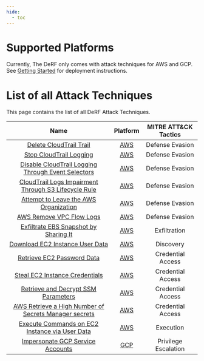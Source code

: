 ```yaml
---
hide:
  - toc
---
```


# Supported Platforms

Currently, The DeRF only comes with attack techniques for AWS and GCP.   
See [Getting Started](../Deployment/derf-deployment.md) for deployment instructions.

# List of all Attack Techniques

This page contains the list of all DeRF Attack Techniques.

| Name   | Platform | MITRE ATT&CK Tactics |
| :----: | :------: | :------------------: |
| [Delete CloudTrail Trail](./AWS/cloudtrail-delete.md) | [AWS](./AWS/index.md) | Defense Evasion |
| [Stop CloudTrail Logging](./AWS/cloudtrail-stop.md) | [AWS](./AWS/index.md) | Defense Evasion |
| [Disable CloudTrail Logging Through Event Selectors](./AWS/cloudtrail-event-selectors.md) | [AWS](./AWS/index.md) | Defense Evasion |
| [CloudTrail Logs Impairment Through S3 Lifecycle Rule](./AWS/cloudtrail-lifecycle-rules.md) | [AWS](./AWS/index.md) | Defense Evasion |
| [Attempt to Leave the AWS Organization](./AWS/organizations-leave.md) | [AWS](./AWS/index.md) | Defense Evasion |
| [AWS Remove VPC Flow Logs](./AWS/vpc-remove-flow-log.md) | [AWS](./AWS/index.md) | Defense Evasion |
| [Exfiltrate EBS Snapshot by Sharing It](./AWS/ec2-share-ebs-snapshot.md) | [AWS](./AWS/index.md) | Exfiltration |
| [Download EC2 Instance User Data](./AWS/ec2-get-user-data.md) | [AWS](./AWS/index.md) | Discovery |
| [Retrieve EC2 Password Data](./AWS/ec2-get-password-data.md) | [AWS](./AWS/index.md) | Credential Access |
| [Steal EC2 Instance Credentials](./AWS/ec2-steal-instance-credentials.md) | [AWS](./AWS/index.md) | Credential Access |
| [Retrieve and Decrypt SSM Parameters](./AWS/ssm-retrieve-securestring-parameters.md) | [AWS](./AWS/index.md) | Credential Access |
| [AWS Retrieve a High Number of Secrets Manager secrets](./AWS/secretsmanager-retrieve-secrets.md) | [AWS](./AWS/index.md) | Credential Access |
| [Execute Commands on EC2 Instance via User Data](./AWS/ec2-modify-user-data.md) | [AWS](./AWS/index.md) | Execution |
| [Impersonate GCP Service Accounts](./GCP/impersonate-service-accounts.md) | [GCP](./GCP/index.md) | Privilege Escalation |
